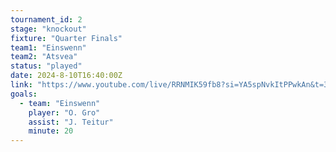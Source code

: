 ```yaml
---
tournament_id: 2
stage: "knockout"
fixture: "Quarter Finals"
team1: "Einswenn"
team2: "Atsvea"
status: "played"
date: 2024-8-10T16:40:00Z
link: "https://www.youtube.com/live/RRNMIK59fb8?si=YA5spNvkItPPwkAn&t=3081"
goals:
  - team: "Einswenn"
    player: "O. Gro"
    assist: "J. Teitur"
    minute: 20
---
```

